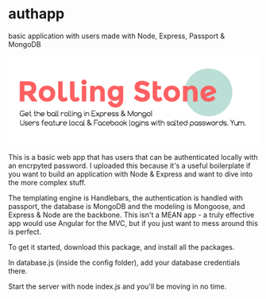 # authapp
basic application with users made with Node, Express, Passport &amp; MongoDB 

![howdy](/rollingstonelogo.png)

This is a basic web app that has users that can be authenticated locally with an encrpyted password. I uploaded this because
it's a useful boilerplate if you want to build an application with Node & Express and want to dive into the more complex stuff.

The templating engine is Handlebars, the authentication is handled with passport, the database is MongoDB and the modeling is 
Mongoose, and Express & Node are the backbone. This isn't a MEAN app - a truly effective app would use Angular for the MVC, but 
if you just want to mess around this is perfect.

To get it started, download this package, and install all the packages. 

In database.js (inside the config folder), add your database credentials there. 

Start the server with node index.js and you'll be moving in no time.
